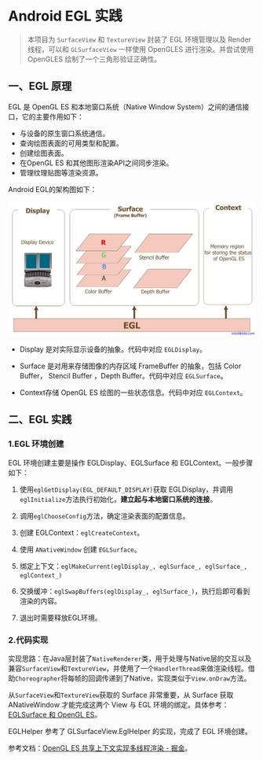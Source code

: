 # Android EGL 实践

> 本项目为 ``SurfaceView`` 和 ``TextureView`` 封装了 EGL 环境管理以及 Render 线程，可以和 ``GLSurfaceView`` 一样使用 OpenGLES 进行渲染。并尝试使用 OpenGLES 绘制了一个三角形验证正确性。

## 一、EGL 原理

EGL 是 OpenGL ES 和本地窗口系统（Native Window System）之间的通信接口，它的主要作用如下：

- 与设备的原生窗口系统通信。
- 查询绘图表面的可用类型和配置。
- 创建绘图表面。
- 在OpenGL ES 和其他图形渲染API之间同步渲染。
- 管理纹理贴图等渲染资源。

Android EGL的架构图如下：

![EGL 图解](./image/egl_art.png)

- Display 是对实际显示设备的抽象。代码中对应 ``EGLDisplay``。

- Surface 是对用来存储图像的内存区域 FrameBuffer 的抽象，包括 Color Buffer， Stencil Buffer ，Depth Buffer。代码中对应 ``EGLSurface``。

- Context存储 OpenGL ES 绘图的一些状态信息。代码中对应 ``EGLContext``。

## 二、EGL 实践

### 1.EGL 环境创建

EGL 环境创建主要是操作 EGLDisplay、EGLSurface 和 EGLContext。一般步骤如下：

1. 使用``eglGetDisplay(EGL_DEFAULT_DISPLAY)``获取 EGLDisplay，并调用``eglInitialize``方法执行初始化，**建立起与本地窗口系统的连接**。

2. 调用``eglChooseConfig``方法，确定渲染表面的配置信息。

3. 创建 EGLContext：``eglCreateContext``。

4. 使用 ``ANativeWindow`` 创建 ``EGLSurface``。

5. 绑定上下文：``eglMakeCurrent(eglDisplay_, eglSurface_, eglSurface_, eglContext_)``

6. 交换缓冲：``eglSwapBuffers(eglDisplay_, eglSurface_)``，执行后即可看到渲染的内容。

7. 退出时需要释放EGL环境。

### 2.代码实现

实现思路：在Java层封装了``NativeRenderer``类，用于处理与Native层的交互以及兼容``SurfaceView``和``TextureView``，并使用了一个``HandlerThread``来做渲染线程。借助``Choreographer``将每帧的回调传递到了Native，实现类似于``View.onDraw``方法。

从``SurfaceView``和``TextureView``获取的 Surface 非常重要，从 Surface 获取 ANativeWindow 才能完成这两个 View 与 EGL 环境的绑定。具体参考：[EGLSurface 和 OpenGL ES](https://source.android.com/docs/core/graphics/arch-egl-opengl)。

EGLHelper 参考了 GLSurfaceView.EglHelper 的实现，完成了 EGL 环境创建。

参考文档：[OpenGL ES 共享上下文实现多线程渲染 - 掘金](https://juejin.cn/post/6969580005151997989)。